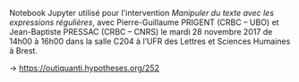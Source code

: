 Notebook Jupyter utilisé pour l'intervention *Manipuler du texte avec les expressions régulières*, avec Pierre-Guillaume PRIGENT (CRBC – UBO) et Jean-Baptiste PRESSAC (CRBC – CNRS) le mardi 28 novembre 2017 de 14h00 à 16h00 dans la salle C204 à l’UFR des Lettres et Sciences Humaines à Brest.

-> https://outiquanti.hypotheses.org/252